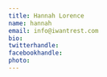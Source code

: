 ```yaml
---
title: Hannah Lorence
name: hannah
email: info@iwantrest.com
bio: 
twitterhandle: 
facebookhandle: 
photo: 
---
```


